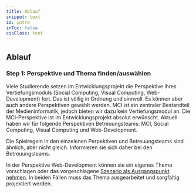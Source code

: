 ```yaml
---
title: Ablauf
snippet: text
id: intro
inToc: false
cssClass: text
---
```


## Ablauf

### Step 1: Perspektive und Thema finden/auswählen

Viele Studierende setzen im Entwicklungsprojekt die Perspektive ihres Vertiefungsmoduls (Social Computing, Visual Computing, Web-Development) fort. Das ist völlig in Ordnung und sinnvoll. Es können aber auch andere Perspektiven gewählt werden. MCI ist ein zentraler Bestandteil der Medieninformatik, jedoch bieten wir dazu kein Vertiefungsmodul an. Die MCI-Perspektive ist im Entwicklungsprojekt absolut erwünscht. Aktuell haben wir für folgende Perspektiven Betreuungsteams: MCI, Social Computing, Visual Computing und Web-Development. 

Die Spielregeln in den einzelenen Perpektiven und Betreuungsteams sind ähnlich, aber nicht gleich. Informieren sie sich daher bei den Betreuungsteams. 

In der Perspektive Web-Development können sie ein eigenes Thema vorschlagen oder das vorgeschlagene [Szenario als Ausgangspunkt nehmen](/szenario-ep-2024/). In beiden Fällen muss das Thema ausgearbeitet und sorgfältig projektiert werden.